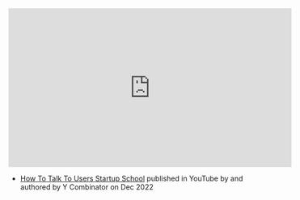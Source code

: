 <iframe width="560" height="315" src="https://www.youtube.com/embed/z1iF1c8w5Lg" title="YouTube video player" frameborder="0" allow="accelerometer; autoplay; clipboard-write; encrypted-media; gyroscope; picture-in-picture; web-share" allowfullscreen></iframe>

- [How To Talk To Users  Startup School](https://www.youtube.com/watch?v=z1iF1c8w5Lg) published in YouTube by  and authored by Y Combinator on Dec 2022

